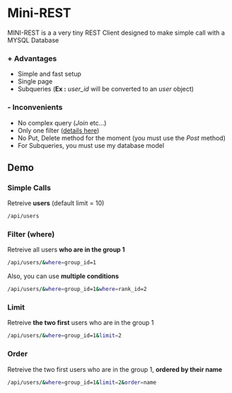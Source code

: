 # Mini-REST

MINI-REST is a a very tiny REST Client designed to make simple call with a MYSQL Database

### + Advantages

- Simple and fast setup
- Single page
- Subqueries (**Ex :** *user_id* will be converted to an *user* object)

### - Inconvenients
- No complex query (*Join* etc...)
- Only one filter ([details here](https://github.com/CYRIAQU3/Mini-REST/blob/master/README.md#order))
- No Put, Delete method for the moment (you must use the *Post* method)
- For Subqueries, you must use my database model

## Demo

### Simple Calls
  Retreive **users** (default limit = 10)
  ```sh
  /api/users
  ```
  
### Filter (where)
  Retreive all users **who are in the group 1**
  ```sh
  /api/users/&where=group_id=1
  ```
  
  Also, you can use **multiple conditions**
  ```sh
  /api/users/&where=group_id=1&where=rank_id=2
  ```
  
### Limit
  Retreive **the two first** users who are in the group 1
  ```sh
  /api/users/&where=group_id=1&limit=2
  ```
### Order
 
  Retreive the two first users who are in the group 1, **ordered by their name**
  ```sh
  /api/users/&where=group_id=1&limit=2&order=name
  ```
